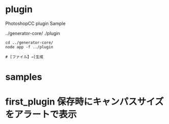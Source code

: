 # plugin

PhotoshopCC plugin Sample

../generator-core/
./plugin  <this folder>

```
cd ../generator-core/
node app -f ../plugin

# [ファイル】→[生成
```

# samples
# first_plugin 保存時にキャンパスサイズをアラートで表示


